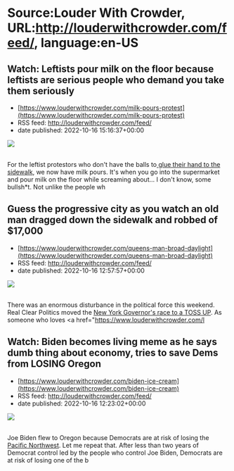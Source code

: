 # Source:Louder With Crowder, URL:http://louderwithcrowder.com/feed/, language:en-US

## Watch: Leftists pour milk on the floor because leftists are serious people who demand you take them seriously
 - [https://www.louderwithcrowder.com/milk-pours-protest](https://www.louderwithcrowder.com/milk-pours-protest)
 - RSS feed: http://louderwithcrowder.com/feed/
 - date published: 2022-10-16 15:16:37+00:00

<img src="https://www.louderwithcrowder.com/media-library/image.png?id=31950841&amp;width=1200&amp;height=800&amp;coordinates=24%2C0%2C0%2C0" /><br /><br /><p>For the leftist protestors who don't have the balls to<a href="https://www.louderwithcrowder.com/street-protest-france" target="_blank"> glue their hand to the sidewalk</a>, we now have milk pours. It's when you go into the supermarket and pour milk on the floor while screaming about... I don't know, some bullsh*t. Not unlike the people wh

## Guess the progressive city as you watch an old man dragged down the sidewalk and robbed of $17,000
 - [https://www.louderwithcrowder.com/queens-man-broad-daylight](https://www.louderwithcrowder.com/queens-man-broad-daylight)
 - RSS feed: http://louderwithcrowder.com/feed/
 - date published: 2022-10-16 12:57:57+00:00

<img src="https://www.louderwithcrowder.com/media-library/image.png?id=31950717&amp;width=1245&amp;height=700&amp;coordinates=0%2C59%2C0%2C59" /><br /><br /><p>There was an enormous disturbance in the political force this weekend. Real Clear Politics moved the <a href="https://nypost.com/2022/10/15/ny-governors-race-now-toss-up-between-gov-kathy-hochul-and-rep-lee-zeldin/" target="_blank">New York Governor's race to a TOSS UP</a>. As someone who loves <a href="https://www.louderwithcrowder.com/l

## Watch: Biden becomes living meme as he says dumb thing about economy, tries to save Dems from LOSING Oregon
 - [https://www.louderwithcrowder.com/biden-ice-cream](https://www.louderwithcrowder.com/biden-ice-cream)
 - RSS feed: http://louderwithcrowder.com/feed/
 - date published: 2022-10-16 12:23:02+00:00

<img src="https://www.louderwithcrowder.com/media-library/image.png?id=31950635&amp;width=1245&amp;height=700&amp;coordinates=0%2C0%2C0%2C118" /><br /><br /><p>Joe Biden flew to Oregon because Democrats are at risk of losing the <a href="https://www.louderwithcrowder.com/seattle-seahawks-smiley-cease-desist" target="_blank">Pacific Northwest</a>. Let me repeat that. After less than two years of Democrat control led by the people who control Joe Biden, Democrats are at risk of losing one of the b

